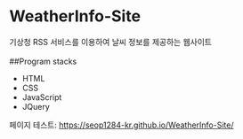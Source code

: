 # WeatherInfo-Site <br>
기상청 RSS 서비스를 이용하여 날씨 정보를 제공하는 웹사이트<br><br>
\#\#Program stacks<br>
* HTML<br>
* CSS<br>
* JavaScript<br>
* JQuery<br>

페이지 테스트: https://seop1284-kr.github.io/WeatherInfo-Site/
